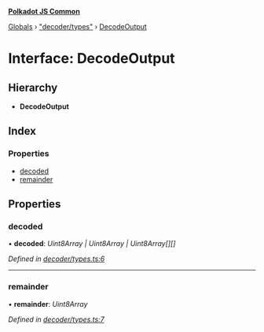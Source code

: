 **[Polkadot JS Common](../README.md)**

[Globals](../globals.md) › ["decoder/types"](../modules/_decoder_types_.md) › [DecodeOutput](_decoder_types_.decodeoutput.md)

# Interface: DecodeOutput

## Hierarchy

* **DecodeOutput**

## Index

### Properties

* [decoded](_decoder_types_.decodeoutput.md#decoded)
* [remainder](_decoder_types_.decodeoutput.md#remainder)

## Properties

###  decoded

• **decoded**: *Uint8Array | Uint8Array | Uint8Array[][]*

*Defined in [decoder/types.ts:6](https://github.com/polkadot-js/common/blob/dc55f21/packages/util-rlp/src/decoder/types.ts#L6)*

___

###  remainder

• **remainder**: *Uint8Array*

*Defined in [decoder/types.ts:7](https://github.com/polkadot-js/common/blob/dc55f21/packages/util-rlp/src/decoder/types.ts#L7)*